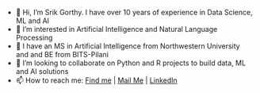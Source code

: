 - 👋 Hi, I’m Srik Gorthy. I have over 10 years of experience in Data Science, ML and AI
- 👀 I’m interested in Artificial Intelligence and Natural Language Processing
- 🌱 I have an MS in Artificial Intelligence from Northwestern University and and BE from BITS-Pilani
- 💞️ I’m looking to collaborate on Python and R projects to build data, ML and AI solutions
- 📫 How to reach me: [Find me](srikgorthy.com) | [Mail Me](mailto:srikgorthy@gmail.com) | [LinkedIn](https://linkedin.com/in/srikgorthy)
